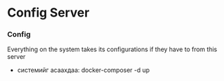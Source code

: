 # Config Server

### Config
Everything on the system takes its configurations if they have to from this server

* системийг асаахдаа: docker-composer -d up

